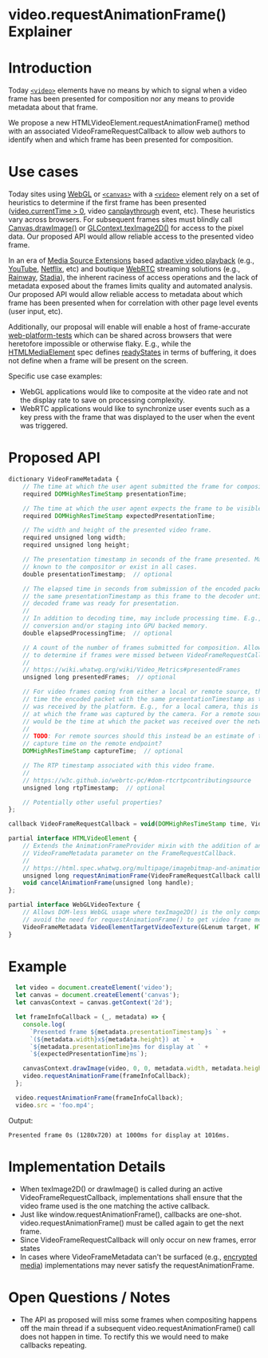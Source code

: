 # video.requestAnimationFrame() Explainer

# Introduction
Today [`<video>`](https://developer.mozilla.org/en-US/docs/Web/API/HTMLVideoElement) elements have no means by which to signal when a video frame has been presented for composition nor any means to provide metadata about that frame.

We propose a new HTMLVideoElement.requestAnimationFrame() method with an associated VideoFrameRequestCallback to allow web authors to identify when and which frame has been presented for composition.


# Use cases

Today sites using [WebGL](https://developer.mozilla.org/en-US/docs/Web/API/WebGL_API) or [`<canvas>`](https://developer.mozilla.org/en-US/docs/Web/API/Canvas_API) with a [`<video>`](https://developer.mozilla.org/en-US/docs/Web/API/HTMLVideoElement) element rely on a set of heuristics to determine if the first frame has been presented ([video.currentTime > 0](https://developer.mozilla.org/en-US/docs/Web/API/HTMLMediaElement/currentTime), video [canplaythrough](https://developer.mozilla.org/en-US/docs/Web/API/HTMLMediaElement/canplaythrough_event) event, etc). These heuristics vary across browsers. For subsequent frames sites must blindly call [Canvas.drawImage()](https://developer.mozilla.org/en-US/docs/Web/API/CanvasRenderingContext2D/drawImage) or [GLContext.texImage2D()](https://developer.mozilla.org/en-US/docs/Web/API/WebGLRenderingContext/texImage2D) for access to the pixel data. Our proposed API would allow reliable access to the presented video frame.

In an era of [Media Source Extensions](https://developer.mozilla.org/en-US/docs/Web/API/Media_Source_Extensions_API) based [adaptive video playback](https://en.wikipedia.org/wiki/Adaptive_bitrate_streaming) (e.g., [YouTube](https://www.youtube.com/), [Netflix](https://www.netflix.com/), etc) and boutique [WebRTC](https://developer.mozilla.org/en-US/docs/Web/API/WebRTC_API) streaming solutions (e.g., [Rainway](https://rainway.com/), [Stadia](https://store.google.com/us/magazine/stadia)), the inherent raciness of access operations and the lack of metadata exposed about the frames limits quality and automated analysis. Our proposed API would allow reliable access to metadata about which frame has been presented when for correlation with other page level events (user input, etc).

Additionally, our proposal will enable will enable a host of frame-accurate [web-platform-tests](https://github.com/web-platform-tests/wpt) which can be shared across browsers that were heretofore impossible or otherwise flaky. E.g., while the [HTMLMediaElement](https://developer.mozilla.org/en-US/docs/Web/API/HTMLMediaElement) spec defines [readyStates](https://developer.mozilla.org/en-US/docs/Web/API/HTMLMediaElement/readyState) in terms of buffering, it does not define when a frame will be present on the screen.

Specific use case examples:
* WebGL applications would like to composite at the video rate and not the display rate to save on processing complexity.
* WebRTC applications would like to synchronize user events such as a key press with the frame that was displayed to the user when the event was triggered.


# Proposed API

```Javascript
dictionary VideoFrameMetadata {
    // The time at which the user agent submitted the frame for composition.
    required DOMHighResTimeStamp presentationTime;

    // The time at which the user agent expects the frame to be visible.
    required DOMHighResTimeStamp expectedPresentationTime;

    // The width and height of the presented video frame.
    required unsigned long width;
    required unsigned long height;

    // The presentation timestamp in seconds of the frame presented. May not be
    // known to the compositor or exist in all cases.
    double presentationTimestamp;  // optional

    // The elapsed time in seconds from submission of the encoded packet with
    // the same presentationTimestamp as this frame to the decoder until the
    // decoded frame was ready for presentation.
    //
    // In addition to decoding time, may include processing time. E.g., YUV
    // conversion and/or staging into GPU backed memory.
    double elapsedProcessingTime;  // optional

    // A count of the number of frames submitted for composition. Allows clients
    // to determine if frames were missed between VideoFrameRequestCallbacks.
    //
    // https://wiki.whatwg.org/wiki/Video_Metrics#presentedFrames
    unsigned long presentedFrames;  // optional

    // For video frames coming from either a local or remote source, this is the
    // time the encoded packet with the same presentationTimestamp as this frame
    // was received by the platform. E.g., for a local camera, this is the time
    // at which the frame was captured by the camera. For a remote source, this
    // would be the time at which the packet was received over the network.
    //
    // TODO: For remote sources should this instead be an estimate of the
    // capture time on the remote endpoint?
    DOMHighResTimeStamp captureTime;  // optional

    // The RTP timestamp associated with this video frame.
    //
    // https://w3c.github.io/webrtc-pc/#dom-rtcrtpcontributingsource
    unsigned long rtpTimestamp;  // optional

    // Potentially other useful properties?
};

callback VideoFrameRequestCallback = void(DOMHighResTimeStamp time, VideoFrameMetadata);

partial interface HTMLVideoElement {
    // Extends the AnimationFrameProvider mixin with the addition of an
    // VideoFrameMetadata parameter on the FrameRequestCallback.
    //
    // https://html.spec.whatwg.org/multipage/imagebitmap-and-animations.html#animation-frames
    unsigned long requestAnimationFrame(VideoFrameRequestCallback callback);
    void cancelAnimationFrame(unsigned long handle);
};

partial interface WebGLVideoTexture {
    // Allows DOM-less WebGL usage where texImage2D() is the only compositor to
    // avoid the need for requestAnimationFrame() to get video frame metadata.
    VideoFrameMetadata VideoElementTargetVideoTexture(GLenum target, HTMLVideoElement video)
}
```


# Example

```Javascript
  let video = document.createElement('video');
  let canvas = document.createElement('canvas');
  let canvasContext = canvas.getContext('2d');

  let frameInfoCallback = (_, metadata) => {
    console.log(
      `Presented frame ${metadata.presentationTimestamp}s ` +
      `(${metadata.width}x${metadata.height}) at ` +
      `${metadata.presentationTime}ms for display at ` +
      `${expectedPresentationTime}ms`);

    canvasContext.drawImage(video, 0, 0, metadata.width, metadata.height);
    video.requestAnimationFrame(frameInfoCallback);
  };

  video.requestAnimationFrame(frameInfoCallback);
  video.src = 'foo.mp4';
```

Output:
```Text
Presented frame 0s (1280x720) at 1000ms for display at 1016ms.
```


# Implementation Details
* When texImage2D() or drawImage() is called during an active VideoFrameRequestCallback, implementations shall ensure that the video frame used is the one matching the active callback.
* Just like window.requestAnimationFrame(), callbacks are one-shot. video.requestAnimationFrame() must be called again to get the next frame.
* Since VideoFrameRequestCallback will only occur on new frames, error states
* In cases where VideoFrameMetadata can't be surfaced (e.g., [encrypted media](https://w3c.github.io/encrypted-media/#media-element-restrictions)) implementations may never satisfy the requestAnimationFrame.


# Open Questions / Notes
* The API as proposed will miss some frames when compositing happens off the main thread if a subsequent video.requestAnimationFrame() call does not happen in time. To rectify this we would need to make callbacks repeating.
